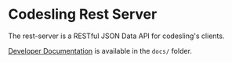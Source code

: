 # Codesling Rest Server

The rest-server is a RESTful JSON Data API for codesling's clients.

[Developer Documentation](../docs/rest-server.md) is available in the `docs/` folder.
